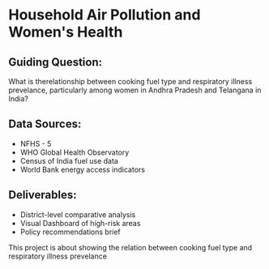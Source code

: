 # Household Air Pollution and Women's Health

## Guiding Question:
What is therelationship between cooking fuel type and respiratory illness prevelance, particularly among women in Andhra Pradesh and Telangana in India?

## Data Sources:
 - NFHS - 5
 - WHO Global Health Observatory
 - Census of India fuel use data
 - World Bank energy access indicators

## Deliverables:
  - District-level comparative analysis
  - Visual Dashboard of high-risk areas
  - Policy recommendations brief


This project is about showing the relation between cooking fuel type and respiratory illness prevelance
